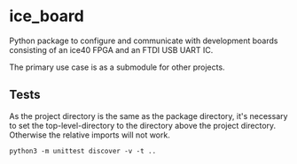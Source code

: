 # ice_board

Python package to configure and communicate with development boards consisting of an ice40 FPGA and an FTDI USB UART IC.

The primary use case is as a submodule for other projects.

## Tests
As the project directory is the same as the package directory, it's necessary to set the top-level-directory
to the directory above the project directory.
Otherwise the relative imports will not work.

	python3 -m unittest discover -v -t ..
